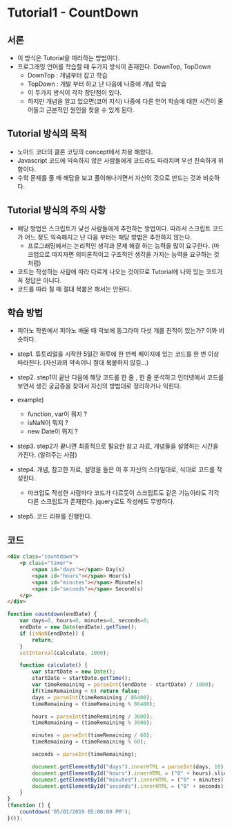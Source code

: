 # Tutorial1 - CountDown

## 서론
- 이 방식은 Tutorial을 따라하는 방법이다.
- 프로그래밍 언어를 학습할 때 두가지 방식이 존재한다. DownTop, TopDown
    - DownTop : 개념부터 잡고 학습
    - TopDown : 개발 부터 하고 난 다음에 나중에 개념 학습
    - 이 두가지 방식이 각각 장단점이 있다.
    - 하지만 개념을 알고 있으면(코어 지식) 나중에 다른 언어 학습에 대한 시간이 줄어들고 근본적인 원인을 찾을 수 있게 된다.

## Tutorial 방식의 목적
- 노마드 코더의 클론 코딩의 concept에서 차용 해왔다.
- Javascript 코드에 익숙하지 않은 사람들에게 코드라도 따라치며 우선 친숙하게 위함이다.
- 수학 문제를 풀 때 해답을 보고 풀이해나가면서 자신의 것으로 만드는 것과 비슷하다.

## Tutorial 방식의 주의 사항
- 해당 방법은 스크립트가 낯선 사람들에게 추천하는 방법이다. 따라서 스크립트 코드가 어느 정도 익숙해지고 난 다음 부터는 해당 방법은 추천하지 않는다.
    - 프로그래밍에서는 논리적인 생각과 문제 해결 하는 능력을 많이 요구한다. (마크업으로 따지자면 의미론적이고 구조적인 생각을 가지는 능력을 요구하는 것처럼)
- 코드는 작성하는 사람에 따라 다르게 나오는 것이므로 Tutorial에 나와 있는 코드가 꼭 정답은 아니다.
- 코드를 따라 칠 때 절대 복붙은 해서는 안된다.

## 학습 방법
- 피아노 학원에서 피아노 배울 때 악보에 동그라미 다섯 개를 친적이 있는가? 이와 비슷하다.
- step1. 튜토리얼을 시작한 5일간 하루에 한 번씩 페이지에 있는 코드를 한 번 이상 따라친다. (자신과의 약속이니 절대 복붙하지 않길...)
- step2. step1이 끝난 다음에 해당 코드를 한 줄 , 한 줄 분석하고 인터넷에서 코드를 보면서 생긴 궁금증을 찾아서 자신의 방법대로 정리하거나 익힌다.
 - example)
    - function, var이 뭐지 ?
    - isNaN이 뭐지 ?
    - new Date이 뭐지 ?
- step3. step2가 끝나면 최종적으로 필요한 참고 자료, 개념들을 설명하는 시간을 가진다. (알려주는 사람)
- step4. 개념, 참고한 자료, 설명을 들은 이 후 자신의 스타일대로, 식대로 코드를 작성한다.
    - 마크업도 작성한 사람마다 코드가 다르듯이 스크립트도 같은 기능이라도 각각 다른 스크립트가 존재한다. jquery로도 작성해도 무방하다.

- step5. 코드 리뷰를 진행한다.

## 코드

```html
<div class="countdown">
    <p class="timer">
        <span id="days"></span> Day(s)
        <span id="hours"></span> Hour(s)
        <span id="minutes"></span> Minute(s)
        <span id="seconds"></span> Second(s)
    </p>
</div>
```

```javascript
function countdown(endDate) {
    var days=0, hours=0, minutes=0, seconds=0;  
    endDate = new Date(endDate).getTime();
    if (isNaN(endDate)) {
        return;
    }
    setInterval(calculate, 1000);

    function calculate() {
        var startDate = new Date();
        startDate = startDate.getTime();    
        var timeRemaining = parseInt((endDate - startDate) / 1000);
        if(timeRemaining < 0) return false;
        days = parseInt(timeRemaining / 86400);
        timeRemaining = (timeRemaining % 86400);

        hours = parseInt(timeRemaining / 3600);
        timeRemaining = (timeRemaining % 3600);

        minutes = parseInt(timeRemaining / 60);
        timeRemaining = (timeRemaining % 60);

        seconds = parseInt(timeRemaining);

        document.getElementById("days").innerHTML = parseInt(days, 10);
        document.getElementById("hours").innerHTML = ("0" + hours).slice(-2);
        document.getElementById("minutes").innerHTML = ("0" + minutes).slice(-2);
        document.getElementById("seconds").innerHTML = ("0" + seconds).slice(-2);
    }
}
(function () {
    countdown('05/01/2019 05:00:00 PM');
}());
```
